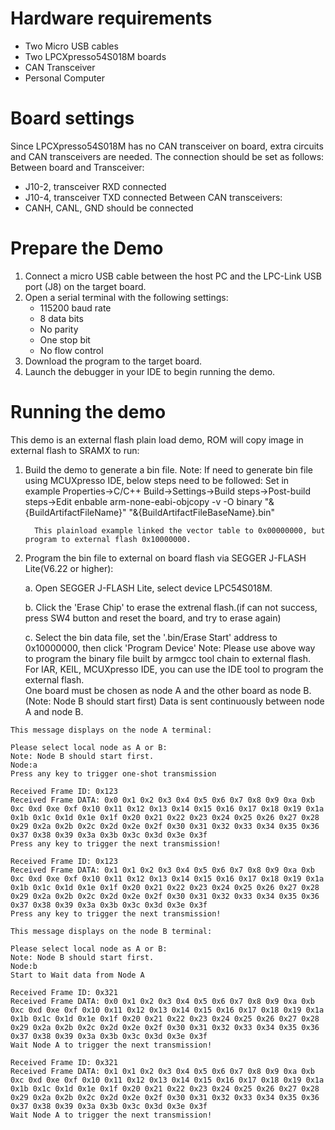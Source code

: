 Hardware requirements
=====================
- Two Micro USB cables
- Two LPCXpresso54S018M boards
- CAN Transceiver
- Personal Computer

Board settings
==============
Since LPCXpresso54S018M has no CAN transceiver on board, extra circuits and CAN transceivers are needed.
The connection should be set as follows:
Between board and Transceiver:
- J10-2, transceiver RXD connected
- J10-4, transceiver TXD connected
Between CAN transceivers:
- CANH, CANL, GND should be connected

Prepare the Demo
================
1.  Connect a micro USB cable between the host PC and the LPC-Link USB port (J8) on the target board.
2.  Open a serial terminal with the following settings:
    - 115200 baud rate
    - 8 data bits
    - No parity
    - One stop bit
    - No flow control
3.  Download the program to the target board.
4.  Launch the debugger in your IDE to begin running the demo.

Running the demo
================
This demo is an external flash plain load demo, ROM will copy image in external flash to SRAMX to run:
1. Build the demo to generate a bin file.
   Note: If need to generate bin file using MCUXpresso IDE, below steps need to be followed:
         Set in example Properties->C/C++ Build->Settings->Build steps->Post-build steps->Edit
         enbable arm-none-eabi-objcopy -v -O binary "&{BuildArtifactFileName}" "&{BuildArtifactFileBaseName}.bin" 
         
         This plainload example linked the vector table to 0x00000000, but program to external flash 0x10000000.

2. Program the bin file to external on board flash via SEGGER J-FLASH Lite(V6.22 or higher):

   a. Open SEGGER J-FLASH Lite, select device LPC54S018M.

   b. Click the 'Erase Chip' to erase the extrenal flash.(if can not success, press SW4 button and reset the board, and try to erase again)

   c. Select the bin data file, set the '.bin/Erase Start' address to 0x10000000, then click 'Program Device'
Note: Please use above way to program the binary file built by armgcc tool chain to external flash. 
      For IAR, KEIL, MCUXpresso IDE, you can use the IDE tool to program the external flash.  
One board must be chosen as node A and the other board as node B. (Note: Node B should start first)
Data is sent continuously between node A and node B.

~~~~~~~~~~~~~~~~~~~~~
This message displays on the node A terminal:

Please select local node as A or B:
Note: Node B should start first.
Node:a
Press any key to trigger one-shot transmission

Received Frame ID: 0x123
Received Frame DATA: 0x0 0x1 0x2 0x3 0x4 0x5 0x6 0x7 0x8 0x9 0xa 0xb 0xc 0xd 0xe 0xf 0x10 0x11 0x12 0x13 0x14 0x15 0x16 0x17 0x18 0x19 0x1a 0x1b 0x1c 0x1d 0x1e 0x1f 0x20 0x21 0x22 0x23 0x24 0x25 0x26 0x27 0x28 0x29 0x2a 0x2b 0x2c 0x2d 0x2e 0x2f 0x30 0x31 0x32 0x33 0x34 0x35 0x36 0x37 0x38 0x39 0x3a 0x3b 0x3c 0x3d 0x3e 0x3f
Press any key to trigger the next transmission!

Received Frame ID: 0x123
Received Frame DATA: 0x1 0x1 0x2 0x3 0x4 0x5 0x6 0x7 0x8 0x9 0xa 0xb 0xc 0xd 0xe 0xf 0x10 0x11 0x12 0x13 0x14 0x15 0x16 0x17 0x18 0x19 0x1a 0x1b 0x1c 0x1d 0x1e 0x1f 0x20 0x21 0x22 0x23 0x24 0x25 0x26 0x27 0x28 0x29 0x2a 0x2b 0x2c 0x2d 0x2e 0x2f 0x30 0x31 0x32 0x33 0x34 0x35 0x36 0x37 0x38 0x39 0x3a 0x3b 0x3c 0x3d 0x3e 0x3f
Press any key to trigger the next transmission!

This message displays on the node B terminal:

Please select local node as A or B:
Note: Node B should start first.
Node:b
Start to Wait data from Node A

Received Frame ID: 0x321
Received Frame DATA: 0x0 0x1 0x2 0x3 0x4 0x5 0x6 0x7 0x8 0x9 0xa 0xb 0xc 0xd 0xe 0xf 0x10 0x11 0x12 0x13 0x14 0x15 0x16 0x17 0x18 0x19 0x1a 0x1b 0x1c 0x1d 0x1e 0x1f 0x20 0x21 0x22 0x23 0x24 0x25 0x26 0x27 0x28 0x29 0x2a 0x2b 0x2c 0x2d 0x2e 0x2f 0x30 0x31 0x32 0x33 0x34 0x35 0x36 0x37 0x38 0x39 0x3a 0x3b 0x3c 0x3d 0x3e 0x3f
Wait Node A to trigger the next transmission!

Received Frame ID: 0x321
Received Frame DATA: 0x1 0x1 0x2 0x3 0x4 0x5 0x6 0x7 0x8 0x9 0xa 0xb 0xc 0xd 0xe 0xf 0x10 0x11 0x12 0x13 0x14 0x15 0x16 0x17 0x18 0x19 0x1a 0x1b 0x1c 0x1d 0x1e 0x1f 0x20 0x21 0x22 0x23 0x24 0x25 0x26 0x27 0x28 0x29 0x2a 0x2b 0x2c 0x2d 0x2e 0x2f 0x30 0x31 0x32 0x33 0x34 0x35 0x36 0x37 0x38 0x39 0x3a 0x3b 0x3c 0x3d 0x3e 0x3f
Wait Node A to trigger the next transmission!
~~~~~~~~~~~~~~~~~~~~~